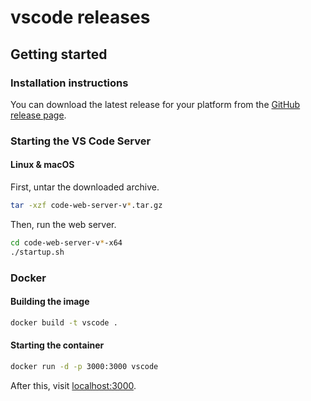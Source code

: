 # vscode releases

## Getting started

### Installation instructions

You can download the latest release for your platform from the [GitHub release page](https://github.com/gitpod-io/vscode/releases/latest).

### Starting the VS Code Server

#### Linux & macOS

First, untar the downloaded archive.

```bash
tar -xzf code-web-server-v*.tar.gz

```

Then, run the web server.

```bash
cd code-web-server-v*-x64
./startup.sh
```

### Docker

#### Building the image
```bash
docker build -t vscode .
```

#### Starting the container
```bash
docker run -d -p 3000:3000 vscode
```

After this, visit [localhost:3000](http://localhost:3000).